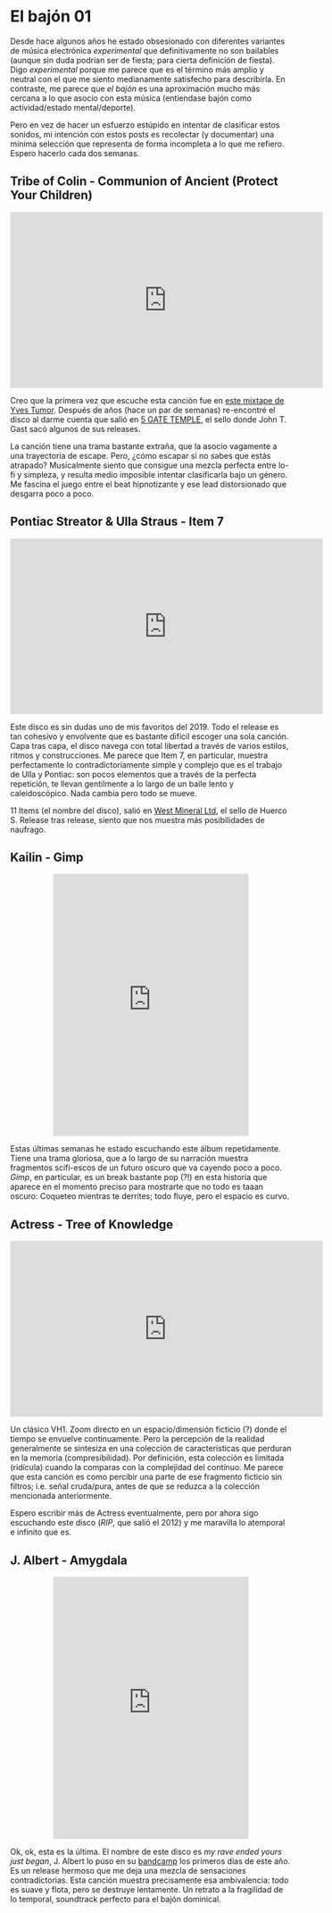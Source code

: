 # El bajón 01

Desde hace algunos años he estado obsesionado con diferentes variantes de música electrónica *experimental* que definitivamente no son bailables (aunque sin duda podrían ser de fiesta; para cierta definición de fiesta). Digo *experimental* porque me parece que es el término más amplio y neutral con el que me siento medianamente satisfecho para describirla. En contraste, me parece que *el bajón* es una aproximación mucho más cercana a lo que asocio con esta música (entiendase bajón como actividad/estado mental/deporte).


Pero en vez de hacer un esfuerzo estúpido en intentar de clasificar estos sonidos, mi intención con estos posts es
recolectar (y documentar) una mínima selección que representa de forma incompleta a lo que me refiero. Espero hacerlo cada dos semanas.


## Tribe of Colin - Communion of Ancient (Protect Your Children)
<div align="center">
  <iframe width="560" height="315" src="https://www.youtube.com/embed/vaY9L42nUEs" frameborder="0" allow="accelerometer; autoplay; encrypted-media; gyroscope; picture-in-picture" allowfullscreen></iframe>
</div>

Creo que la primera vez que escuche esta canción fue en [este mixtape de Yves Tumor](https://www.thefader.com/2016/10/05/fader-mix-yves-tumor). Después de años (hace un par de semanas) re-encontré el disco al darme cuenta que salió
en [5 GATE TEMPLE](https://5gatetemple.bandcamp.com/), el sello donde John T. Gast sacó algunos de sus releases. 

La canción tiene una trama bastante extraña, que la asocio vagamente a una trayectoria de escape. Pero, ¿cómo escapar si no sabes que estás atrapado? Musicalmente siento que consigue una mezcla perfecta entre lo-fi y simpleza, y resulta medio imposible intentar clasificarla bajo un género. Me fascina el juego entre el beat hipnotizante y ese lead distorsionado que desgarra poco a poco.

## Pontiac Streator & Ulla Straus - Item 7

<div align="center">
  <iframe width="560" height="315" src="https://www.youtube.com/embed/9ZPYq4UTh5Y" frameborder="0" allow="accelerometer; autoplay; encrypted-media; gyroscope; picture-in-picture" allowfullscreen></iframe>
</div>

Este disco es sin dudas uno de mis favoritos del 2019. Todo el release es tan cohesivo y envolvente que es bastante difícil escoger una sola canción. Capa tras capa, el disco navega con total libertad a través de varios estilos, ritmos y construcciones. Me parece que Item 7, en particular, muestra perfectamente lo contradictoriamente simple y complejo que es el trabajo de Ulla y Pontiac: son pocos elementos que a través de la perfecta repetición, te llevan gentilmente a lo largo de un baile lento y caleidoscópico. Nada cambia pero todo se mueve.


11 Items (el nombre del disco), salió en [West Mineral Ltd](https://westmineral.ltd/), el sello de Huerco S. Release tras release, siento que nos muestra más posibilidades de naufrago.

## Kailin - Gimp

<div align="center">
<iframe style="border: 0; width: 350px; height: 470px;" src="https://bandcamp.com/EmbeddedPlayer/album=3190429073/size=large/bgcol=ffffff/linkcol=0687f5/tracklist=false/track=1456510813/transparent=true/" seamless><a href="http://mistrymuzik.bandcamp.com/album/fracture">Fracture by Kailin</a></iframe>
</div>

Estas últimas semanas he estado escuchando este álbum repetidamente. Tiene una trama gloriosa, que a lo largo de su narración muestra fragmentos scifi-escos de un futuro oscuro que va cayendo poco a poco. *Gimp*, en particular, es un break bastante pop (?!) en esta historia que aparece en el momento preciso para mostrarte que no todo es taaan oscuro: Coqueteo mientras te derrites; todo fluye, pero el espacio es curvo. 

## Actress - Tree of Knowledge

<div align="center">
<iframe width="560" height="315" src="https://www.youtube.com/embed/A-w6CGJRbok" frameborder="0" allow="accelerometer; autoplay; encrypted-media; gyroscope; picture-in-picture" allowfullscreen></iframe>
</div>

Un clásico VH1. Zoom directo en un espacio/dimensión ficticio (?) donde el tiempo se envuelve continuamente. Pero la percepción de la realidad generalmente se sintesiza en una colección de características que perduran en la memoria (compresibilidad). Por definición,
esta colección es limitada (ridícula) cuando la comparas con la complejidad del contínuo. Me parece que esta canción es como percibir una parte de ese fragmento ficticio sin filtros; i.e. señal cruda/pura, antes de que se reduzca a la colección mencionada anteriormente. 

Espero escribir más de Actress eventualmente, pero por ahora sigo escuchando este disco (*RIP*, que salió el 2012) y me maravilla lo atemporal e infinito que es.

## J. Albert - Amygdala

<div align="center">
<iframe style="border: 0; width: 350px; height: 470px;" src="https://bandcamp.com/EmbeddedPlayer/album=2981024006/size=large/bgcol=ffffff/linkcol=0687f5/tracklist=false/track=1974389535/transparent=true/" seamless><a href="http://jalbert.bandcamp.com/album/my-rave-ended-yours-just-began">my rave ended yours just began by J. Albert</a></iframe>
</div>

Ok, ok, esta es la última. El nombre de este disco es *my rave ended yours just began*, J. Albert lo puso en su [bandcamp](https://jalbert.bandcamp.com/album/my-rave-ended-yours-just-began) los primeros días de este año. Es un release hermoso que me deja una mezcla de sensaciones contradictorias. Esta canción muestra precisamente esa ambivalencia: todo es suave y flota, pero se destruye lentamente. Un retrato a la fragilidad de lo temporal, soundtrack perfecto para el bajón dominical.
